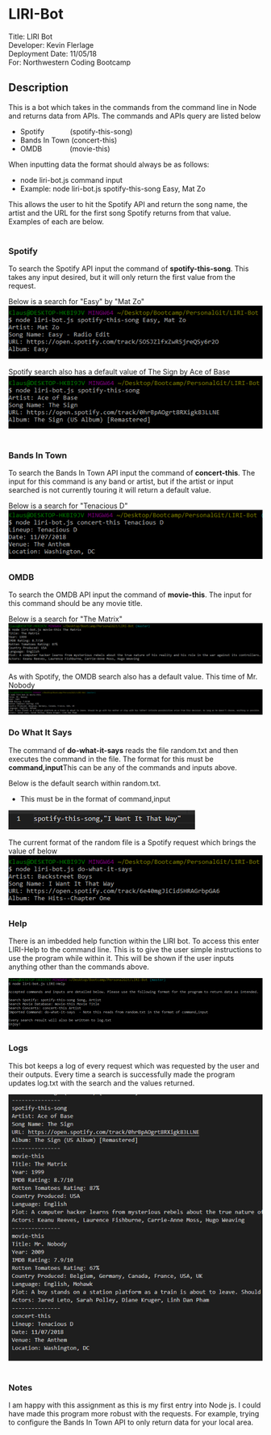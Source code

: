 # LIRI-Bot

Title: LIRI Bot<br />
Developer: Kevin Flerlage<br />
Deployment Date: 11/05/18<br />
For: Northwestern Coding Bootcamp<br />

## Description

This is a bot which takes in the commands from the command line in Node and returns data from APIs. The commands and APIs query are listed below
- Spotify&nbsp;&nbsp;&nbsp;&nbsp;&nbsp;&nbsp;&nbsp;&nbsp;&nbsp;&nbsp;&nbsp;&nbsp;&nbsp;(spotify-this-song)
- Bands In Town&nbsp;(concert-this)
- OMDB&nbsp;&nbsp;&nbsp;&nbsp;&nbsp;&nbsp;&nbsp;&nbsp;&nbsp;&nbsp;&nbsp;&nbsp;&nbsp;&nbsp;(movie-this)

When inputting data the format should always be as follows:
- node liri-bot.js command input
- Example: node liri-bot.js spotify-this-song Easy, Mat Zo

This allows the user to hit the Spotify API and return the song name, the artist and the URL for the first song Spotify returns from that value. Examples of each are below.<br /><br />

### Spotify

To search the Spotify API input the command of <strong>spotify-this-song</strong>. This takes any input desired, but it will only return the first value from the request.<br />

Below is a search for "Easy" by "Mat Zo"<br />
![Easy, Mat Zo Spotify Search](./images/spotify-this-songSearch.PNG)
<br />

Spotify search also has a default value of The Sign by Ace of Base<br />
![Spotify Default Search](/images/spotify-this-songDefault.PNG)
<br /><br />

### Bands In Town

To search the Bands In Town API input the command of <strong>concert-this</strong>. The input for this command is any band or artist, but if the artist or input searched is not currently touring it will return a default value.<br />

Below is a search for "Tenacious D"<br />
![Tenacious D Concert Search](images/concert-thisSearch.PNG)
<br />

### OMDB

To search the OMDB API input the command of <strong>movie-this</strong>. The input for this command should be any movie title.<br />

Below is a search for "The Matrix"<br />
![The Matrix Movie Search](images/movie-thisSearch.PNG)
<br />

As with Spotify, the OMDB search also has a default value. This time of Mr. Nobody<br />
![OMDB Default Search](images/movie-thisDefault.PNG)
<br />

### Do What It Says

The command of <strong>do-what-it-says</strong> reads the file random.txt and then executes the command in the file. The format for this must be <strong>command,input</strong>This can be any of the commands and inputs above.<br />

Below is the default search within random.txt.<br />
- This must be in the format of command,input<br />

![Random.txt format](images/do-what-it-saysInput.PNG)
<br />

The current format of the random file is a Spotify request which brings the value of below<br />
![Do What It Says Spotify Request](images/do-what-it-says.PNG)

### Help

There is an imbedded help function within the LIRI bot. To access this enter LIRI-Help to the command line. This is to give the user simple instructions to use the program while within it. This will be shown if the user inputs anything other than the commands above.<br />

![Help Log](images/helpFunction.PNG)

### Logs

This bot keeps a log of every request which was requested by the user and their outputs. Every time a search is successfully made the program updates log.txt with the search and the values returned.<br />

![Log](images/logtxt.PNG)
<br /><br />

### Notes

I am happy with this assignment as this is my first entry into Node js. I could have made this program more robust with the requests. For example, trying to configure the Bands In Town API to only return data for your local area.